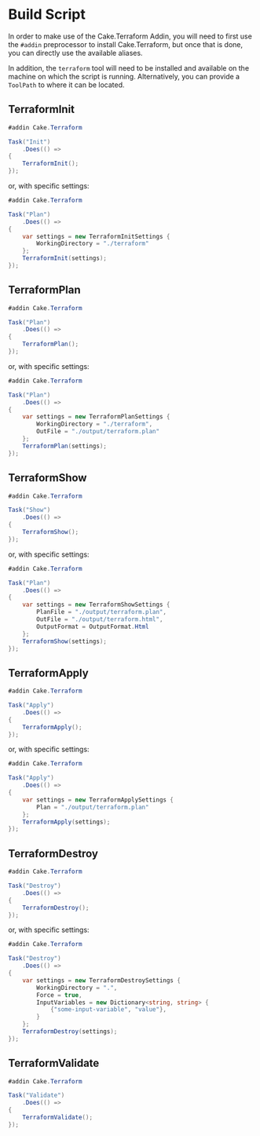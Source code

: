 # Build Script

In order to make use of the Cake.Terraform Addin, you will need to first use the `#addin` preprocessor to install Cake.Terraform, but once that is done, you can directly use the available aliases.

In addition, the `terraform` tool will need to be installed and available on the machine on which the script is running. Alternatively, you can provide a `ToolPath` to where it can be located.

## TerraformInit
```csharp
#addin Cake.Terraform

Task("Init")
    .Does(() =>
{
    TerraformInit();
});
```

or, with specific settings:

```csharp
#addin Cake.Terraform

Task("Plan")
    .Does(() =>
{
    var settings = new TerraformInitSettings {
        WorkingDirectory = "./terraform"
    };
    TerraformInit(settings);
});
```

## TerraformPlan

```csharp
#addin Cake.Terraform

Task("Plan")
    .Does(() =>
{
    TerraformPlan();
});
```

or, with specific settings:

```csharp
#addin Cake.Terraform

Task("Plan")
    .Does(() =>
{
    var settings = new TerraformPlanSettings {
        WorkingDirectory = "./terraform",
        OutFile = "./output/terraform.plan"
    };
    TerraformPlan(settings);
});
```

## TerraformShow

```csharp
#addin Cake.Terraform

Task("Show")
    .Does(() =>
{
    TerraformShow();
});
```

or, with specific settings:

```csharp
#addin Cake.Terraform

Task("Plan")
    .Does(() =>
{
    var settings = new TerraformShowSettings {
        PlanFile = "./output/terraform.plan",
        OutFile = "./output/terraform.html",
        OutputFormat = OutputFormat.Html
    };
    TerraformShow(settings);
});
```

## TerraformApply

```csharp
#addin Cake.Terraform

Task("Apply")
    .Does(() =>
{
    TerraformApply();
});
```

or, with specific settings:

```csharp
#addin Cake.Terraform

Task("Apply")
    .Does(() =>
{
    var settings = new TerraformApplySettings {
        Plan = "./output/terraform.plan"
    };
    TerraformApply(settings);
});
```

## TerraformDestroy

```csharp
#addin Cake.Terraform

Task("Destroy")
    .Does(() =>
{
    TerraformDestroy();
});
```

or, with specific settings:

```csharp
#addin Cake.Terraform

Task("Destroy")
    .Does(() =>
{
    var settings = new TerraformDestroySettings {
        WorkingDirectory = ".",
        Force = true,
        InputVariables = new Dictionary<string, string> {
            {"some-input-variable", "value"},
        }
    };
    TerraformDestroy(settings);
});
```


## TerraformValidate

```csharp
#addin Cake.Terraform

Task("Validate")
    .Does(() =>
{
    TerraformValidate();
});
```